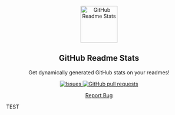 <p align="center">
 <img width="100px" src="https://res.cloudinary.com/anuraghazra/image/upload/v1594908242/logo_ccswme.svg" align="center" alt="GitHub Readme Stats" />
 <h2 align="center">GitHub Readme Stats</h2>
 <p align="center">Get dynamically generated GitHub stats on your readmes!</p>
</p>

   <p align="center">
    <a href="https://github.com/KlavyedeParmaklar/intranet/issues">
      <img alt="Issues" src="https://img.shields.io/github/issues/KlavyedeParmaklar/intranet?color=red" />
    </a>
    <a href="https://github.com/KlavyedeParmaklar/intranet/pulls">
      <img alt="GitHub pull requests" src="https://img.shields.io/github/issues-pr/KlavyedeParmaklar/intranet?color=0088ff" />
    </a>
  </p>
  <p align="center">
    <a href="https://github.com/KlavyedeParmaklar/intranet/issues/new/choose">Report Bug</a>
  </p>

<!-- [![Top Langs](https://github-readme-stats.vercel.app/api/top-langs/?username=KlavyedeParmaklar&layout=compact)](https://github.com/anuraghazra/github-readme-stats) -->
TEST